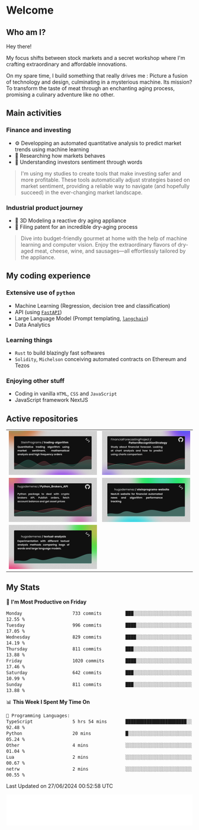 # Welcome 

## Who am I?

Hey there! 

My focus shifts between stock markets and a secret workshop where I'm crafting extraordinary and affordable innovations. 



On my spare time, I build something that really drives me :
Picture a fusion of technology and design, culminating in a mysterious machine. 
Its mission? To transform the taste of meat through an enchanting aging process, promising a culinary adventure like no other.

## Main activities

### Finance and investing
* ⚙️ Developping an automated quantitative analysis to predict market trends using machine learning
* 📝 Researching how markets behaves
* 🧠 Understanding investors sentiment through words

> I'm using my studies to create tools that make investing safer and more profitable. These tools automatically adjust strategies based on market sentiment, providing a reliable way to navigate (and hopefully succeed) in the ever-changing market landscape.

### Industrial product journey
* 🚀 3D Modeling a reactive dry aging appliance
* 📎 Filing patent for an incredible dry-aging process

> Dive into budget-friendly gourmet at home with the help of machine learning and computer vision. Enjoy the extraordinary flavors of dry-aged meat, cheese, wine, and sausages—all effortlessly tailored by the appliance.

## My coding experience

### Extensive use of `python` 

* Machine Learning (Regression, decision tree and classification)
* API (using [`FastAPI`](https://fastapi.tiangolo.com))
* Large Language Model (Prompt templating, [`langchain`](https://python.langchain.com/docs/get_started/introduction))
* Data Analytics

### Learning things

* `Rust` to build blazingly fast softwares
* `Solidity`, `Michelson` conceiving automated contracts on Ethereum and Tezos

### Enjoying other stuff

* Coding in vanilla `HTML`, `CSS` and `JavaScript` 
* JavaScript framework NextJS
  
## Active repositories
|||
| ------------- | ------------- |
|[![Python Trading Algorithm](assets/base_python_architecture.png)](https://github.com/SteinPrograms/base-python-architecture)|[![Quantitative Prediction](assets/pattern_recognition_strategy.png)](https://github.com/FinancialForecastingProject/PatternRecognitionStrategy.git)|
|[![Broker SDK](assets/python_brokers_api.png)](https://github.com/hugodemenez/Python_Brokers_API)|[![NextJS Website](assets/steinprograms-website.png)](https://github.com/hugodemenez/steinprograms-website)|
|[![Textual](assets/textual-analysis.png)](https://github.com/hugodemenez/textual-analysis)||


## My Stats

<!--START_SECTION:waka-->
📅 **I'm Most Productive on Friday** 

```text
Monday                   733 commits         ███░░░░░░░░░░░░░░░░░░░░░░   12.55 % 
Tuesday                  996 commits         ████░░░░░░░░░░░░░░░░░░░░░   17.05 % 
Wednesday                829 commits         ████░░░░░░░░░░░░░░░░░░░░░   14.19 % 
Thursday                 811 commits         ███░░░░░░░░░░░░░░░░░░░░░░   13.88 % 
Friday                   1020 commits        ████░░░░░░░░░░░░░░░░░░░░░   17.46 % 
Saturday                 642 commits         ███░░░░░░░░░░░░░░░░░░░░░░   10.99 % 
Sunday                   811 commits         ███░░░░░░░░░░░░░░░░░░░░░░   13.88 % 
```


📊 **This Week I Spent My Time On** 

```text
💬 Programming Languages: 
TypeScript               5 hrs 54 mins       ███████████████████████░░   92.48 % 
Python                   20 mins             █░░░░░░░░░░░░░░░░░░░░░░░░   05.24 % 
Other                    4 mins              ░░░░░░░░░░░░░░░░░░░░░░░░░   01.04 % 
Lua                      2 mins              ░░░░░░░░░░░░░░░░░░░░░░░░░   00.67 % 
netrw                    2 mins              ░░░░░░░░░░░░░░░░░░░░░░░░░   00.55 % 
```


 Last Updated on 27/06/2024 00:52:58 UTC
<!--END_SECTION:waka-->

![Coding metrics](metrics.plugin.wakatime.svg)
